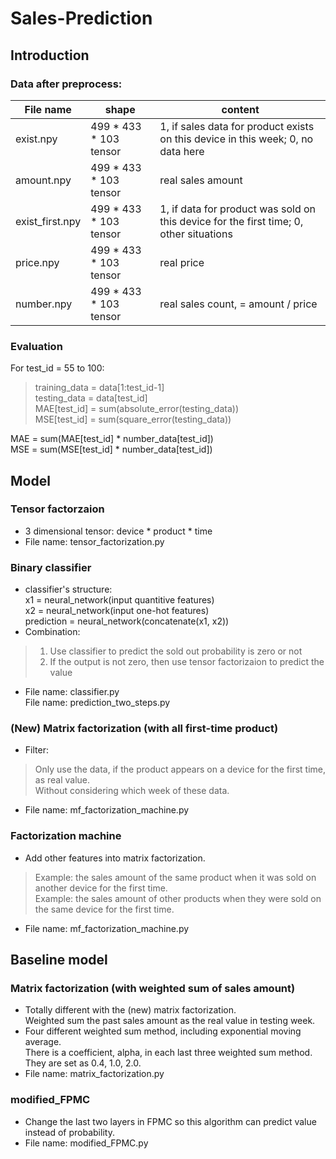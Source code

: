 # Sales-Prediction

## Introduction
### Data after preprocess:
| File name | shape | content |
| --------- | ----- | ------- |
| exist.npy | 499 * 433 * 103 tensor | 1, if sales data for product exists on this device in this week; 0, no data here |
| amount.npy | 499 * 433 * 103 tensor | real sales amount |
| exist_first.npy | 499 * 433 * 103 tensor | 1, if data for product was sold on this device for the first time; 0, other situations |
| price.npy | 499 * 433 * 103 tensor | real price |
| number.npy | 499 * 433 * 103 tensor | real sales count, = amount / price |

### Evaluation
For test_id = 55 to 100: <br />
> training_data = data[1:test_id-1] <br />
> testing_data = data[test_id] <br />
> MAE[test_id] = sum(absolute_error(testing_data)) <br />
> MSE[test_id] = sum(square_error(testing_data)) <br />

MAE = sum(MAE[test_id] * number_data[test_id]) <br />
MSE = sum(MSE[test_id] * number_data[test_id]) <br />
    
## Model
### Tensor factorzaion
* 3 dimensional tensor: device * product * time
* File name: tensor_factorization.py

### Binary classifier
* classifier's structure: <br />
  x1 = neural_network(input quantitive features) <br />
  x2 = neural_network(input one-hot features) <br />
  prediction = neural_network(concatenate(x1, x2))
* Combination: <br />
> 1. Use classifier to predict the sold out probability is zero or not <br />
> 2. If the output is not zero, then use tensor factorizaion to predict the value <br />
* File name: classifier.py <br />
  File name: prediction_two_steps.py

### (New) Matrix factorization (with all first-time product) 
* Filter: <br />
> Only use the data, if the product appears on a device for the first time, as real value. <br />
> Without considering which week of these data.
* File name: mf_factorization_machine.py

### Factorization machine
* Add other features into matrix factorization. <br />
> Example: the sales amount of the same product when it was sold on another device for the first time. <br />
> Example: the sales amount of other products when they were sold on the same device for the first time. <br />
* File name: mf_factorization_machine.py

## Baseline model
### Matrix factorization (with weighted sum of sales amount)
* Totally different with the (new) matrix factorization. <br />
Weighted sum the past sales amount as the real value in testing week. <br />
* Four different weighted sum method, including exponential moving average. <br />
There is a coefficient, alpha, in each last three weighted sum method. <br />
They are set as 0.4, 1.0, 2.0.
* File name: matrix_factorization.py

### modified_FPMC
* Change the last two layers in FPMC so this algorithm can predict value instead of probability.
* File name: modified_FPMC.py


